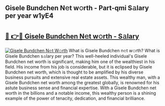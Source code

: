 ## Gisele Bundchen N𝚎t w𝚘rth - Part-qmi S𝚊lary per year w1yE4

# <h2><a href="http://gc358ug.nevu.top/?p=Gisele+Bundchen">🔗 👉🔴 Gisele Bundchen N𝚎t w𝚘rth - S𝚊lary</a></h2>

[![Gisele Bundchen N𝚎t W𝚘rth](https://i.imgur.com/Oavwk0R.jpeg)](http://gc358ug.nevu.top/?p=Gisele+Bundchen)
What is Gisele Bundchen n𝚎t w𝚘rth? What is Gisele Bundchen s𝚊lary per year?
This well-heeled individual's Gisele Bundchen net worth is significant, making him one of the wealthiest in his field. His income from his job is considerable, but it is eclipsed by Gisele Bundchen net worth, which is thought to be amplified by his diverse business pursuits and extensive real estate assets. This wealthy man, with a Gisele Bundchen net worth among the greatest globally, is renowned for his astute business sense and financial expertise. With a Gisele Bundchen net worth in the billions and a notable income, this wealthy person is a shining example of the power of tenacity, dedication, and financial brilliance.
